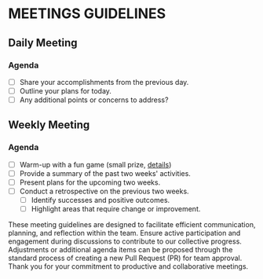 # MEETINGS GUIDELINES

## Daily Meeting

### Agenda

- [ ] Share your accomplishments from the previous day.
- [ ] Outline your plans for today.
- [ ] Any additional points or concerns to address?

## Weekly Meeting

### Agenda

- [ ] Warm-up with a fun game (small prize, [details](reward.md))
- [ ] Provide a summary of the past two weeks' activities.
- [ ] Present plans for the upcoming two weeks.
- [ ] Conduct a retrospective on the previous two weeks.
    - [ ] Identify successes and positive outcomes.
    - [ ] Highlight areas that require change or improvement.

These meeting guidelines are designed to facilitate efficient communication, planning, and reflection within the team.
Ensure active participation and engagement during discussions to contribute to our collective progress. Adjustments or
additional agenda items can be proposed through the standard process of creating a new Pull Request (PR) for team
approval. Thank you for your commitment to productive and collaborative meetings.
